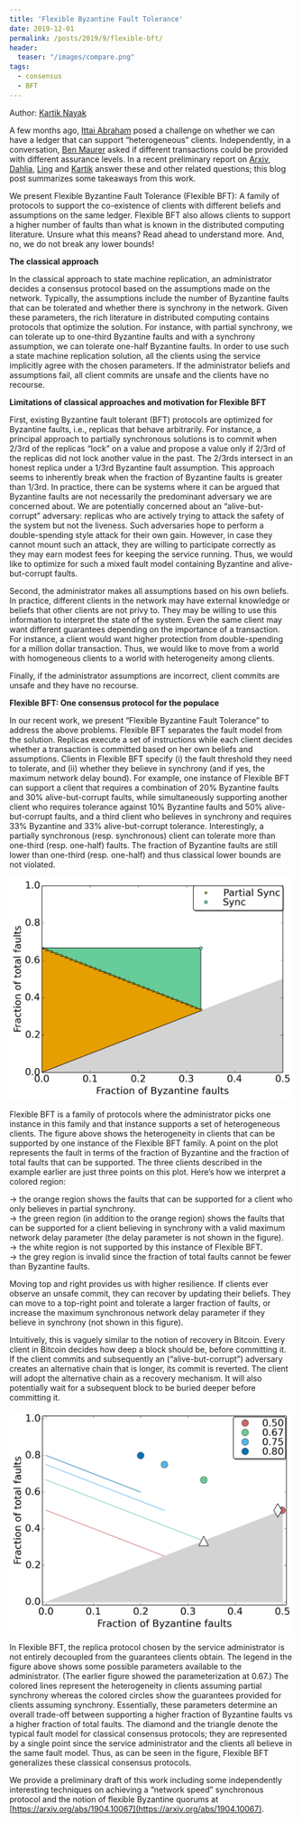 ```yaml
---
title: 'Flexible Byzantine Fault Tolerance'
date: 2019-12-01
permalink: /posts/2019/9/flexible-bft/
header: 
  teaser: "/images/compare.png"
tags:
  - consensus
  - BFT
---
```



Author: [Kartik Nayak](https://users.cs.duke.edu/~kartik/)

A few months ago,  [Ittai Abraham](https://research.vmware.com/researchers/ittai-abraham)  posed a challenge on whether we can have a ledger that can support “heterogeneous” clients. Independently, in a conversation,  [Ben Maurer](https://www.facebook.com/bmaurer)  asked if different transactions could be provided with different assurance levels. In a recent preliminary report on  [Arxiv](https://arxiv.org/abs/1904.10067),  [Dahlia](https://dahliamalkhi.github.io),  [Ling](https://sites.google.com/view/renling)  and  [Kartik](https://users.cs.duke.edu/~kartik/)  answer these and other related questions; this blog post summarizes some takeaways from this work.

We present Flexible Byzantine Fault Tolerance (Flexible BFT): A family of protocols to support the co-existence of clients with different beliefs and assumptions on the same ledger. Flexible BFT also allows clients to support a higher number of faults than what is known in the distributed computing literature. Unsure what this means? Read ahead to understand more. And, no, we do not break any lower bounds!

**The classical approach**

In the classical approach to state machine replication, an administrator decides a consensus protocol based on the assumptions made on the network. Typically, the assumptions include the number of Byzantine faults that can be tolerated and whether there is synchrony in the network. Given these parameters, the rich literature in distributed computing contains protocols that optimize the solution. For instance, with partial synchrony, we can tolerate up to one-third Byzantine faults and with a synchrony assumption, we can tolerate one-half Byzantine faults. In order to use such a state machine replication solution, all the clients using the service implicitly agree with the chosen parameters. If the administrator beliefs and assumptions fail, all client commits are unsafe and the clients have no recourse.  

**Limitations of classical approaches and motivation for Flexible BFT**  

First, existing Byzantine fault tolerant (BFT) protocols are optimized for Byzantine faults, i.e., replicas that behave arbitrarily. For instance, a principal approach to partially synchronous solutions is to commit when 2/3rd of the replicas “lock” on a value and propose a value only if 2/3rd of the replicas did not lock another value in the past. The 2/3rds intersect in an honest replica under a 1/3rd Byzantine fault assumption. This approach seems to inherently break when the fraction of Byzantine faults is greater than 1/3rd. In practice, there can be systems where it can be argued that Byzantine faults are not necessarily the predominant adversary we are concerned about. We are potentially concerned about an “alive-but-corrupt” adversary: replicas who are actively trying to attack the safety of the system but not the liveness. Such adversaries hope to perform a double-spending style attack for their own gain. However, in case they cannot mount such an attack, they are willing to participate correctly as they may earn modest fees for keeping the service running. Thus, we would like to optimize for such a mixed fault model containing Byzantine and alive-but-corrupt faults.  

Second, the administrator makes all assumptions based on his own beliefs. In practice, different clients in the network may have external knowledge or beliefs that other clients are not privy to. They may be willing to use this information to interpret the state of the system. Even the same client may want different guarantees depending on the importance of a transaction. For instance, a client would want higher protection from double-spending for a million dollar transaction. Thus, we would like to move from a world with homogeneous clients to a world with heterogeneity among clients.  

Finally, if the administrator assumptions are incorrect, client commits are unsafe and they have no recourse.  

**Flexible BFT: One consensus protocol for the populace**  

In our recent work, we present “Flexible Byzantine Fault Tolerance” to address the above problems. Flexible BFT separates the fault model from the solution. Replicas execute a set of instructions while each client decides whether a transaction is committed based on her own beliefs and assumptions. Clients in Flexible BFT specify (i) the fault threshold they need to tolerate, and (ii) whether they believe in synchrony (and if yes, the maximum network delay bound). For example, one instance of Flexible BFT can support a client that requires a combination of 20% Byzantine faults and 30% alive-but-corrupt faults, while simultaneously supporting another client who requires tolerance against 10% Byzantine faults and 50% alive-but-corrupt faults, and a third client who believes in synchrony and requires 33% Byzantine and 33% alive-but-corrupt tolerance. Interestingly, a partially synchronous (resp. synchronous) client can tolerate more than one-third (resp. one-half) faults. The fraction of Byzantine faults are still lower than one-third (resp. one-half) and thus classical lower bounds are not violated.  

![](/images/single-curve.png)

Flexible BFT is a family of protocols where the administrator picks one instance in this family and that instance supports a set of heterogeneous clients. The figure above shows the heterogeneity in clients that can be supported by one instance of the Flexible BFT family. A point on the plot represents the fault in terms of the fraction of Byzantine and the fraction of total faults that can be supported. The three clients described in the example earlier are just three points on this plot. Here’s how we interpret a colored region:

-> the orange region shows the faults that can be supported for a client who only believes in partial synchrony.  
-> the green region (in addition to the orange region) shows the faults that can be supported for a client believing in synchrony with a valid maximum network delay parameter (the delay parameter is not shown in the figure).  
-> the white region is not supported by this instance of Flexible BFT.  
-> the grey region is invalid since the fraction of total faults cannot be fewer than Byzantine faults.  

Moving top and right provides us with higher resilience. If clients ever observe an unsafe commit, they can recover by updating their beliefs. They can move to a top-right point and tolerate a larger fraction of faults, or increase the maximum synchronous network delay parameter if they believe in synchrony (not shown in this figure).  

Intuitively, this is vaguely similar to the notion of recovery in Bitcoin. Every client in Bitcoin decides how deep a block should be, before committing it. If the client commits and subsequently an (“alive-but-corrupt”) adversary creates an alternative chain that is longer, its commit is reverted. The client will adopt the alternative chain as a recovery mechanism. It will also potentially wait for a subsequent block to be buried deeper before committing it.

![](/images/compare.png)

In Flexible BFT, the replica protocol chosen by the service administrator is not entirely decoupled from the guarantees clients obtain. The legend in the figure above shows some possible parameters available to the administrator. (The earlier figure showed the parameterization at 0.67.) The colored lines represent the heterogeneity in clients assuming partial synchrony whereas the colored circles show the guarantees provided for clients assuming synchrony. Essentially, these parameters determine an overall trade-off between supporting a higher fraction of Byzantine faults vs a higher fraction of total faults. The diamond and the triangle denote the typical fault model for classical consensus protocols; they are represented by a single point since the service administrator and the clients all believe in the same fault model. Thus, as can be seen in the figure, Flexible BFT generalizes these classical consensus protocols.  
  
We provide a preliminary draft of this work including some independently interesting techniques on achieving a “network speed” synchronous protocol and the notion of flexible Byzantine quorums at  [https://arxiv.org/abs/1904.10067](https://arxiv.org/abs/1904.10067).

